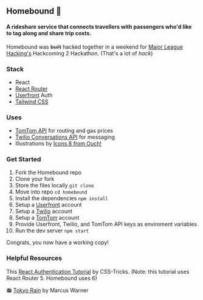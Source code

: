 ## Homebound 🚙
#### A rideshare service that connects travellers with passengers who'd like to tag along and share trip costs.

Homebound was ~~built~~ hacked together in a weekend for [Major League Hacking's](https://mlh.io) Hackcoming 2 Hackathon. (That's a lot of *hack*)

### Stack
- React
- [React Router](https://reactrouter.com/en/main)
- [Userfront](https://userfront.com) Auth
- [Tailwind CSS](https://tailwindcss.com)


### Uses
- [TomTom API](https://developer.tomtom.com) for routing and gas prices
- [Twilio Conversations API](https://www.twilio.com/docs/conversations) for messaging
- Illustrations by [Icons 8 from Ouch!](https://icons8.com/illustrations)

### Get Started
1. Fork the Homebound repo
2. Clone your fork
3. Store the files locally ```git clone``` 
4. Move into repo ```cd homebound```
5. Install the dependencies ```npm install```
6. Setup a [Userfront](https://userfront.com) account
7. Setup a [Twilio](https://www.twilio.com) account
8. Setup a [TomTom](https://developer.tomtom.com) account
9. Provide Userfront, Twilio, and TomTom API keys as enviroment variables
10. Run the dev server ```npm start```

Congrats, you now have a working copy!


### Helpful Resources
This [React Authentication Tutorial](https://css-tricks.com/react-authentication-access-control/) by CSS-Tricks. (Note: this tutorial uses React Router 5. Homebound uses 6)

📻 [Tokyo Rain](https://open.spotify.com/track/7kutPF54tDrhROVwm5r0C2?si=72afbef9da7f4028) by Marcus Warner